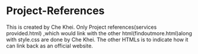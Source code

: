 # Project-References
This is created by Che Khei. 
Only Project references(services provided.html) ,which would link with the other html(findoutmore.html)along with style.css are done by Che Khei. The other HTMLs is to indicate how it can link back as an official website.
